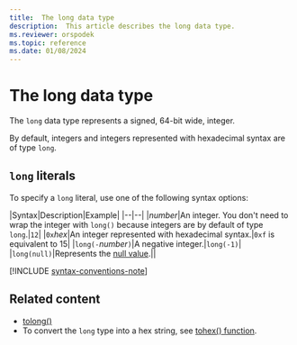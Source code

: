```yaml
---
title:  The long data type
description:  This article describes the long data type.
ms.reviewer: orspodek
ms.topic: reference
ms.date: 01/08/2024
---
```

# The long data type

The `long` data type represents a signed, 64-bit wide, integer.

By default, integers and integers represented with hexadecimal syntax are of type `long`.

## `long` literals

To specify a `long` literal, use one of the following syntax options:

|Syntax|Description|Example|
|--|--|
|*number*|An integer. You don't need to wrap the integer with `long()` because integers are by default of type `long`.|`12`|
|`0x`*hex*|An integer represented with hexadecimal syntax.|`0xf` is equivalent to 15|
|`long(-`*number*`)`|A negative integer.|`long(-1)`|
|`long(null)`|Represents the [null value](null-values.md).||

[!INCLUDE [syntax-conventions-note](../../includes/syntax-conventions-note.md)]

## Related content

* [tolong()](../tolong-function.md)
* To convert the `long` type into a hex string, see [tohex() function](../tohex-function.md).
